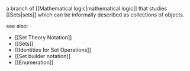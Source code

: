 a branch of [[Mathematical logic|mathematical logic]] that studies [[Sets|sets]] which can be informally described as collections of objects.

see also:
- [[Set Theory Notation]]
- [[Sets]]
- [[Identities for Set Operations]]
- [[Set builder notation]]
- [[Enumeration]]